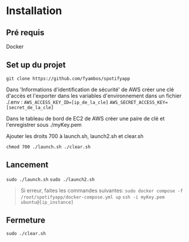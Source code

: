     
# Installation

## Pré requis
Docker

## Set up du projet
`git clone https://github.com/fyambos/spotifyapp`

Dans 'Informations d'identification de sécurité' de AWS créer une clé d'accès et l'exporter dans les variables d'environnement dans un fichier ./.env :
`AWS_ACCESS_KEY_ID=[ip_de_la_cle]`
`AWS_SECRET_ACCESS_KEY=[secret_de_la_cle]`

Dans le tableau de bord de EC2 de AWS créer une paire de clé et l'enregistrer sous ./myKey.pem

Ajouter les droits 700 à launch.sh, launch2.sh et clear.sh

`chmod 700 ./launch.sh ./clear.sh`

## Lancement

`sudo ./launch.sh`
`sudo ./launch2.sh`

> Si erreur, faites les commandes suivantes:
`sudo docker compose -f /root/spotifyapp/docker-compose.yml up`
`ssh -i myKey.pem ubuntu@[ip_instance]`

## Fermeture

`sudo ./clear.sh`

# 
